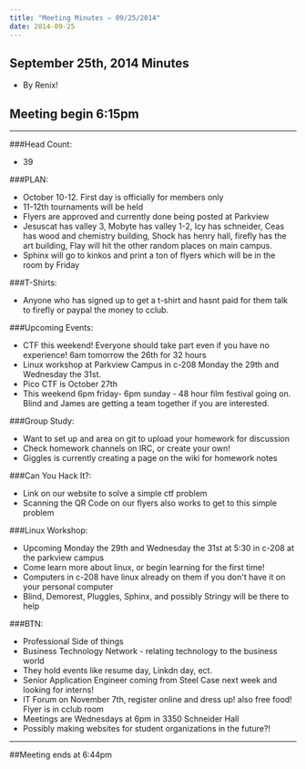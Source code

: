 ```yaml
---
title: "Meeting Minutes – 09/25/2014"
date: 2014-09-25
---
```

## September 25th, 2014 Minutes
* By Renix!

## Meeting begin 6:15pm

 - - -

###Head Count:
* 39

###PLAN:
* October 10-12. First day is officially for members only
* 11-12th tournaments will be held
* Flyers are approved and currently done being posted at Parkview
* Jesuscat has valley 3, Mobyte has valley 1-2, Icy has schneider, Ceas has wood and chemistry building, Shock has henry hall, firefly has the art building, Flay will hit the other random places on main campus.
* Sphinx will go to kinkos and print a ton of flyers which will be in the room by Friday

###T-Shirts:
* Anyone who has signed up to get a t-shirt and hasnt paid for them talk to firefly or paypal the money to cclub.

###Upcoming Events:
* CTF this weekend! Everyone should take part even if you have no experience! 6am tomorrow the 26th for 32 hours
* Linux workshop at Parkview Campus in c-208 Monday the 29th and Wednesday the 31st.
* Pico CTF is October 27th
* This weekend 6pm friday- 6pm sunday - 48 hour film festival going on. Blind and James are getting a team together if you are interested.

###Group Study:
* Want to set up and area on git to upload your homework for discussion
* Check homework channels on IRC, or create your own!
* Giggles is currently creating a page on the wiki for homework notes

###Can You Hack It?:
* Link on our website to solve a simple ctf problem
* Scanning the QR Code on our flyers also works to get to this simple problem

###Linux Workshop:
* Upcoming Monday the 29th and Wednesday the 31st at 5:30 in c-208 at the parkview campus
* Come learn more about linux, or begin learning for the first time!
* Computers in c-208 have linux already on them if you don't have it on your personal computer
* Blind, Demorest, Pluggles, Sphinx, and possibly Stringy will be there to help

###BTN:
* Professional Side of things
* Business Technology Network - relating technology to the business world 
* They hold events like resume day, Linkdn day, ect.
* Senior Application Engineer coming from Steel Case next week and looking for interns!
* IT Forum on November 7th, register online and dress up! also free food! Flyer is in cclub room
* Meetings are Wednesdays at 6pm in 3350 Schneider Hall
* Possibly making websites for student organizations in the future?!

- - - 

##Meeting ends at 6:44pm
